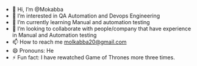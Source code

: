 - 👋 Hi, I’m @Mokabba
- 👀 I’m interested in QA Automation and Devops Engineering
- 🌱 I’m currently learning Manual and automation testing
- 💞️ I’m looking to collaborate with people/company that have experience in Manual and Automation testing
- 📫 How to reach me molkabba20@gmail.com
- 😄 Pronouns: He
- ⚡ Fun fact: I have rewatched Game of Thrones more three times.

<!---
Mokabba/Mokabba is a ✨ special ✨ repository because its `README.md` (this file) appears on your GitHub profile.
You can click the Preview link to take a look at your changes.
--->
